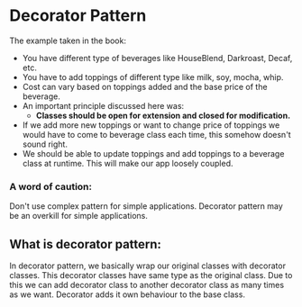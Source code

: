 # Decorator Pattern

The example taken in the book:
* You have different type of beverages like HouseBlend, Darkroast, Decaf, etc.
* You have to add toppings of different type like milk, soy, mocha, whip.
* Cost can vary based on toppings added and the base price of the beverage.
* An important principle discussed here was:
    * **Classes should be open for extension and closed for modification.**
* If we add more new toppings or want to change price of toppings we would have to come to beverage class each time, this somehow doesn't sound right.
* We should be able to update toppings and add toppings to a beverage class at runtime. This will make our app loosely coupled.


### A word of caution: 
Don't use complex pattern for simple applications. Decorator pattern may be an overkill for simple applications.

## What is decorator pattern:

In decorator pattern, we basically wrap our original classes with decorator classes. This decorator classes have same type as the original class.
Due to this we can add decorator class to another decorator class as many times as we want.
Decorator adds it own behaviour to the base class.


